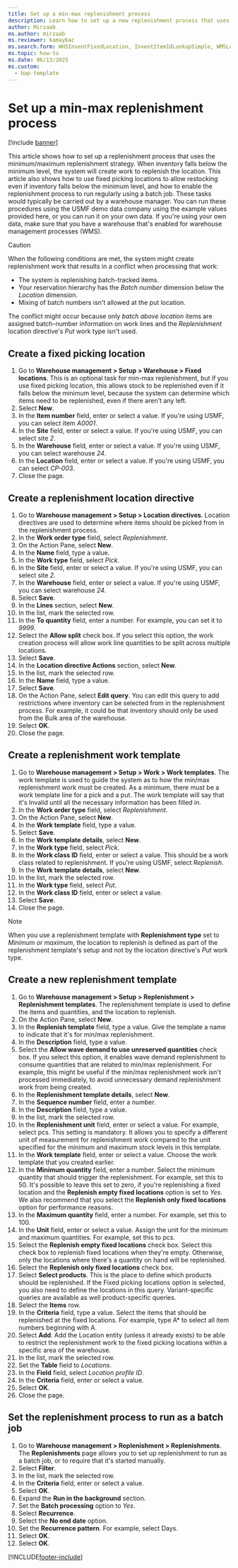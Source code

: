 ```yaml
---
title: Set up a min-max replenishment process
description: Learn how to set up a new replenishment process that uses the minimum/maximum replenishment strategy, including a step-by-step process. 
author: Mirzaab
ms.author: mirzaab
ms.reviewer: kamaybac
ms.search.form: WHSInventFixedLocation, InventItemIdLookupSimple, WMSLocationIdLookup, WHSLocDirTable, InventLocationIdLookup, SysQueryForm, WHSWorkTemplateTable, WHSReplenishmentTemplates, UnitOfMeasureLookup, SysQueryTableLookUp, SysQueryFieldLookUp, SysRecurrence, WHSInventFixedLocation
ms.topic: how-to
ms.date: 06/13/2025
ms.custom: 
  - bap-template
---
```


# Set up a min-max replenishment process

[!include [banner](../../includes/banner.md)]

This article shows how to set up a replenishment process that uses the minimum/maximum replenishment strategy. When inventory falls below the minimum level, the system will create work to replenish the location. This article also shows how to use fixed picking locations to allow restocking even if inventory falls below the minimum level, and how to enable the replenishment process to run regularly using a batch job. These tasks would typically be carried out by a warehouse manager. You can run these procedures using the USMF demo data company using the example values provided here, or you can run it on your own data. If you're using your own data, make sure that you have a warehouse that's enabled for warehouse management processes (WMS).

> [!CAUTION]
> When the following conditions are met, the system might create replenishment work that results in a conflict when processing that work:
>
> - The system is replenishing batch-tracked items.
> - Your reservation hierarchy has the *Batch number* dimension below the *Location* dimension.
> - Mixing of batch numbers isn't allowed at the put location.
>
> The conflict might occur because only *batch above location* items are assigned batch-number information on work lines and the *Replenishment* location directive's *Put* work type isn't used.

## Create a fixed picking location

1. Go to **Warehouse management > Setup > Warehouse > Fixed locations**. This is an optional task for min-max replenishment, but if you use fixed picking location, this allows stock to be replenished even if it falls below the minimum level, because the system can determine which items need to be replenished, even if there aren't any left.
2. Select **New**.
3. In the **Item number** field, enter or select a value. If you're using USMF, you can select item *A0001*.  
4. In the **Site** field, enter or select a value. If you're using USMF, you can select site *2*.  
5. In the **Warehouse** field, enter or select a value. If you're using USMF, you can select warehouse *24*.  
6. In the **Location** field, enter or select a value. If you're using USMF, you can select *CP-003*.  
7. Close the page.

## Create a replenishment location directive

1. Go to **Warehouse management > Setup > Location directives**. Location directives are used to determine where items should be picked from in the replenishment process.
2. In the **Work order type** field, select *Replenishment*.
3. On the Action Pane, select **New**.
4. In the **Name** field, type a value.
5. In the **Work type** field, select *Pick*.
6. In the **Site** field, enter or select a value. If you're using USMF, you can select site *2*.  
7. In the **Warehouse** field, enter or select a value. If you're using USMF, you can select warehouse *24*.  
8. Select **Save**.
9. In the **Lines** section, select **New**.
10. In the list, mark the selected row.
11. In the **To quantity** field, enter a number. For example, you can set it to *9999*.  
12. Select the **Allow split** check box. If you select this option, the work creation process will allow work line quantities to be split across multiple locations.  
13. Select **Save**.
14. In the **Location directive Actions** section, select **New**.
15. In the list, mark the selected row.
16. In the **Name** field, type a value.
17. Select **Save**.
18. On the Action Pane, select **Edit query**. You can edit this query to add restrictions where inventory can be selected from in the replenishment process. For example, it could be that inventory should only be used from the Bulk area of the warehouse.
19. Select **OK**.
20. Close the page.

## Create a replenishment work template

1. Go to **Warehouse management > Setup > Work > Work templates**. The work template is used to guide the system as to how the min/max replenishment work must be created. As a minimum, there must be a work template line for a pick and a put. The work template will say that it's Invalid until all the necessary information has been filled in.
2. In the **Work order type** field, select *Replenishment*.
3. On the Action Pane, select **New**.
4. In the **Work template** field, type a value.
5. Select **Save**.
6. In the **Work template details**, select **New**.
7. In the **Work type** field, select *Pick*.
8. In the **Work class ID** field, enter or select a value. This should be a work class related to replenishment. If you're using USMF, select *Replenish*.  
9. In the **Work template details**, select **New**.
10. In the list, mark the selected row.
11. In the **Work type** field, select *Put*.
12. In the **Work class ID** field, enter or select a value.
13. Select **Save**.
14. Close the page.

> [!NOTE]
> When you use a replenishment template with **Replenishment type** set to *Minimum or maximum*, the location to replenish is defined as part of the replenishment template's setup and not by the location directive's *Put* work type.

## Create a new replenishment template

1. Go to **Warehouse management > Setup > Replenishment > Replenishment templates**. The replenishment template is used to define the items and quantities, and the location to replenish.
2. On the Action Pane, select **New**.
3. In the **Replenish template** field, type a value. Give the template a name to indicate that it's for min/max replenishment.  
4. In the **Description** field, type a value.
5. Select the **Allow wave demand to use unreserved quantities** check box. If you select this option, it enables wave demand replenishment to consume quantities that are related to min/max replenishment. For example, this might be useful if the min/max replenishment work isn't processed immediately, to avoid unnecessary demand replenishment work from being created.
6. In the **Replenishment template details**, select **New**.
7. In the **Sequence number** field, enter a number.
8. In the **Description** field, type a value.
9. In the list, mark the selected row.
10. In the **Replenishment unit** field, enter or select a value. For example, select pcs. This setting is mandatory. It allows you to specify a different unit of measurement for replenishment work compared to the unit specified for the minimum and maximum stock levels in this template.
11. In the **Work template** field, enter or select a value. Choose the work template that you created earlier.  
12. In the **Minimum quantity** field, enter a number. Select the minimum quantity that should trigger the replenishment. For example, set this to 50. It's possible to leave this set to zero, if you're replenishing a fixed location and the **Replenish empty fixed locations** option is set to *Yes*. We also recommend that you select the **Replenish only fixed locations** option for performance reasons.
13. In the **Maximum quantity** field, enter a number. For example, set this to 100.  
14. In the **Unit** field, enter or select a value. Assign the unit for the minimum and maximum quantities. For example, set this to pcs.  
15. Select the **Replenish empty fixed locations** check box. Select this check box to replenish fixed locations when they're empty. Otherwise, only the locations where there's a quantity on hand will be replenished.
16. Select the **Replenish only fixed locations** check box.
17. Select **Select products**. This is the place to define which products should be replenished. If the Fixed picking locations option is selected, you also need to define the locations in this query. Variant-specific queries are available as well product-specific queries.
18. Select the **Items** row.
19. In the **Criteria** field, type a value. Select the items that should be replenished at the fixed locations. For example, type A\* to select all item numbers beginning with A.
20. Select **Add**. Add the Location entity (unless it already exists) to be able to restrict the replenishment work to the fixed picking locations within a specific area of the warehouse.
21. In the list, mark the selected row.
22. Set the **Table** field to *Locations*.
23. In the **Field** field, select *Location profile ID*.
24. In the **Criteria** field, enter or select a value.
25. Select **OK**.
26. Close the page.

## Set the replenishment process to run as a batch job

1. Go to **Warehouse management > Replenishment > Replenishments**. The **Replenishments** page allows you to set up replenishment to run as a batch job, or to require that it's started manually.
2. Select **Filter**.
3. In the list, mark the selected row.
4. In the **Criteria** field, enter or select a value.
5. Select **OK**.
6. Expand the **Run in the background** section.
7. Set the **Batch processing** option to *Yes*.
8. Select **Recurrence**.
9. Select the **No end date** option.
10. Set the **Recurrence pattern**. For example, select Days.  
11. Select **OK**.
12. Select **OK**.

[!INCLUDE[footer-include](../../../includes/footer-banner.md)]
